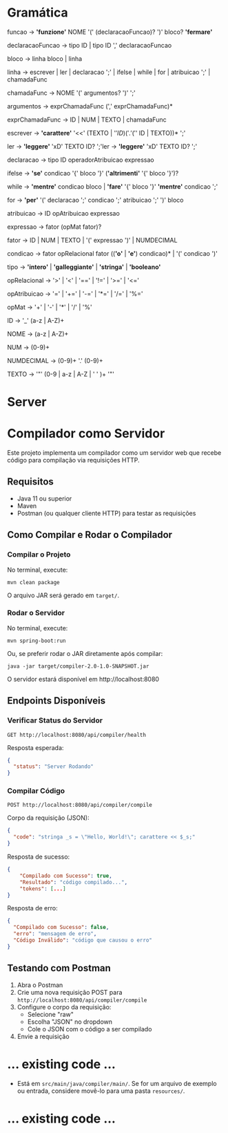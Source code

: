 # Gramática

funcao → **'funzione'** NOME '(' (declaracaoFuncao)? ')' bloco? **'fermare'**

declaracaoFuncao → tipo ID | tipo ID ',' declaracaoFuncao

bloco → linha bloco | linha

linha → escrever | ler | declaracao ';' | ifelse | while | for | atribuicao ';' | chamadaFunc

chamadaFunc → NOME '(' argumentos? ')' ';'

argumentos → exprChamadaFunc (',' exprChamadaFunc)\*

exprChamadaFunc → ID | NUM | TEXTO | chamadaFunc

escrever → **'carattere'** '<<' (TEXTO | '$' ID) ('.' ('$' ID | TEXTO))\* ';'

ler → **'leggere'** 'xD' TEXTO ID? ';'ler → **'leggere'** 'xD' TEXTO ID? ';'

declaracao → tipo ID operadorAtribuicao expressao

ifelse → **'se'** condicao '{' bloco '}' (**'altrimenti'** '{' bloco '}')?

while → **'mentre'** condicao bloco | **'fare'** '{' bloco '}' **'mentre'** condicao ';'

for → **'per'** '(' declaracao ';' condicao ';' atribuicao ';' ')' bloco

atribuicao → ID opAtribuicao expressao

expressao → fator (opMat fator)?

fator → ID | NUM | TEXTO | '(' expressao ')' | NUMDECIMAL

condicao → fator opRelacional fator ((**'o'** | **'e'**) condicao)\* | '(' condicao ')'

tipo → **'intero'** | **'galleggiante'** | **'stringa'** | **'booleano'**

opRelacional → '>' | '<' | '==' | '!=' | '>=' | '<='

opAtribuicao → '=' | '+=' | '-=' | '\*=' | '/=' | '%='

opMat → '+' | '-' | '\*' | '/' | '%'

ID → '\_' (a-z | A-Z)+

NOME → (a-z | A-Z)+

NUM → (0-9)+

NUMDECIMAL → (0-9)+ '.' (0-9)+

TEXTO → '"' (0-9 | a-z | A-Z | ' ' )+ '"'

# Server

# Compilador como Servidor

Este projeto implementa um compilador como um servidor web que recebe código para compilação via requisições HTTP.

## Requisitos

- Java 11 ou superior
- Maven
- Postman (ou qualquer cliente HTTP) para testar as requisições

## Como Compilar e Rodar o Compilador

### Compilar o Projeto

No terminal, execute:

```
mvn clean package
```

O arquivo JAR será gerado em `target/`.

### Rodar o Servidor

No terminal, execute:

```
mvn spring-boot:run
```

Ou, se preferir rodar o JAR diretamente após compilar:

```
java -jar target/compiler-2.0-1.0-SNAPSHOT.jar
```

O servidor estará disponível em http://localhost:8080

## Endpoints Disponíveis

### Verificar Status do Servidor

```
GET http://localhost:8080/api/compiler/health
```

Resposta esperada:

```json
{
  "status": "Server Rodando"
}
```

### Compilar Código

```
POST http://localhost:8080/api/compiler/compile
```

Corpo da requisição (JSON):

```json
{
  "code": "stringa _s = \"Hello, World!\"; carattere << $_s;"
}
```

Resposta de sucesso:

```json
{
    "Compilado com Sucesso": true,
    "Resultado": "código compilado...",
    "tokens": [...]
}
```

Resposta de erro:

```json
{
  "Compilado com Sucesso": false,
  "erro": "mensagem de erro",
  "Código Inválido": "código que causou o erro"
}
```

## Testando com Postman

1. Abra o Postman
2. Crie uma nova requisição POST para `http://localhost:8080/api/compiler/compile`
3. Configure o corpo da requisição:
   - Selecione "raw"
   - Escolha "JSON" no dropdown
   - Cole o JSON com o código a ser compilado
4. Envie a requisição

# ... existing code ...

- Está em `src/main/java/compiler/main/`. Se for um arquivo de exemplo ou entrada, considere movê-lo para uma pasta `resources/`.

# ... existing code ...
